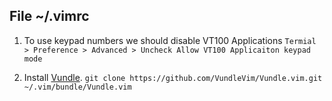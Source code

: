 ## File ~/.vimrc   

1) To use keypad numbers we should disable VT100 Applications
   `Termial > Preference > Advanced > Uncheck Allow VT100 Applicaiton keypad mode`

2) Install [Vundle](https://github.com/VundleVim/Vundle.vim).
`git clone https://github.com/VundleVim/Vundle.vim.git ~/.vim/bundle/Vundle.vim`
